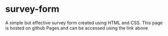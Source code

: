 # survey-form

A simple but effective survey form created using HTML and CSS. This page is hosted on github Pages and can be accessed using the link above
